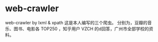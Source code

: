 # web-crawler
web-crawler by lxml &amp; xpath
这是本人编写的三个爬虫。
分别为，豆瓣的音乐、图书、电影各 TOP250 ，知乎用户 VZCH 的d回答，广州市全部学校的资料。
